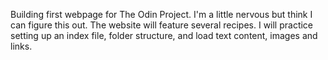 Building first webpage for The Odin Project.  I'm a little nervous but think I can figure this out.  The website will feature several recipes.  I will practice setting up an index file, folder structure, and load text content, images and links. 